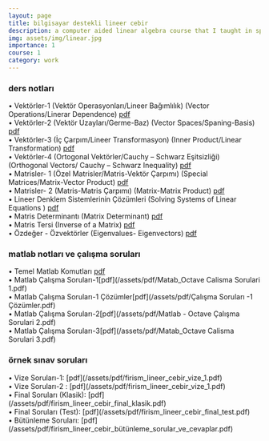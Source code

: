 ```yaml
---
layout: page
title: bilgisayar destekli lineer cebir
description: a computer aided linear algebra course that I taught in spring 2021, 2022 and 2023
img: assets/img/linear.jpg
importance: 1
course: 1 
category: work
---
```


<h3>ders notları</h3>

&#8226; Vektörler-1 (Vektör Operasyonları/Lineer Bağımlılık) (Vector Operations/Linerar Dependence)   [pdf](/assets/pdf/firism_lineer_cebir_vektörler_1.pdf)<br />
&#8226; Vektörler-2 (Vektör Uzayları/Germe-Baz) (Vector Spaces/Spaning-Basis) [pdf](/assets/pdf/firism_lineer_cebir_vektörler_2.pdf)<br />
&#8226; Vektörler-3 (İç Çarpım/Lineer Transformasyon) (Inner Product/Linear Transformation)   [pdf](/assets/pdf/firism_lineer_cebir_vektörler_3.pdf)<br />
&#8226; Vektörler-4 (Ortogonal Vektörler/Cauchy – Schwarz Eşitsizliği)  (Orthogonal Vectors/ Cauchy – Schwarz Inequality) [pdf](/assets/pdf/firism_lineer_cebir_vektörler_4.pdf)<br />
&#8226; Matrisler- 1 (Özel Matrisler/Matris-Vektör Çarpımı) (Special Matrices/Matrix-Vector Product) [pdf](/assets/pdf/firism_lineer_cebir_matrisler_1.pdf)<br />
&#8226; Matrisler- 2 (Matris-Matris Çarpımı) (Matrix-Matrix Product)   [pdf](/assets/pdf/firism_lineer_cebir_matrisler_2.pdf)<br />
&#8226; Lineer Denklem Sistemlerinin Çözümleri (Solving Systems of Linear Equations )  [pdf](/assets/pdf/firism_lineer_cebir_lds_çözümü.pdf)<br />
&#8226; Matris Determinantı (Matrix Determinant)   [pdf](/assets/pdf/firism_lineer_cebir_determinant.pdf)<br />
&#8226; Matris Tersi (Inverse of a Matrix) [pdf](/assets/pdf/firism_lineer_cebir_matris_tersi.pdf)<br />
&#8226; Özdeğer - Özvektörler (Eigenvalues- Eigenvectors)  [pdf](/assets/pdf/firism_lineer_cebir_özdeğer_özvektör.pdf)<br />

<h3>matlab notları ve çalışma soruları</h3>

&#8226; Temel Matlab Komutları [pdf](/assets/pdf/firism_matlab_basics.pdf)<br />
&#8226; Matlab Çalışma Soruları-1[pdf](/assets/pdf/Matab_Octave Calisma Sorulari 1.pdf)<br />
&#8226; Matlab Çalışma Soruları-1 Çözümler[pdf](/assets/pdf/Çalışma Soruları -1 Çözümler.pdf)<br />
&#8226; Matlab Çalışma Soruları-2[pdf](/assets/pdf/Matlab - Octave Çalışma Sorulari 2.pdf)<br />
&#8226; Matlab Çalışma Soruları-3[pdf](/assets/pdf/Matab_Octave Calisma Sorulari 3.pdf)<br />

  

<h3>örnek sınav soruları</h3>
 &#8226; Vize Soruları-1: [pdf](/assets/pdf/firism_lineer_cebir_vize_1.pdf) <br />
  &#8226; Vize Soruları-2 : [pdf](/assets/pdf/firism_lineer_cebir_vize_1.pdf) <br />
   &#8226; Final Soruları (Klasik): [pdf](/assets/pdf/firism_lineer_cebir_final_klasik.pdf) <br />
  &#8226; Final Soruları (Test): [pdf](/assets/pdf/firism_lineer_cebir_final_test.pdf) <br />
   &#8226; Bütünleme Soruları: [pdf](/assets/pdf/firism_lineer_cebir_bütünleme_sorular_ve_cevaplar.pdf) <br />


  
